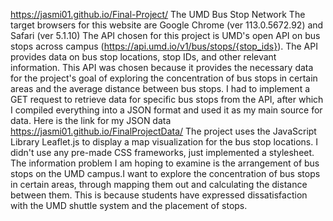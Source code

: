 https://jasmi01.github.io/Final-Project/
The UMD Bus Stop Network
The target browsers for this website are Google Chrome (ver 113.0.5672.92) and Safari (ver 5.1.10)
The API chosen for this project is UMD's open API on bus stops across campus (https://api.umd.io/v1/bus/stops/{stop_ids}). The API provides data on bus stop locations, stop IDs, and other relevant information. This API was chosen because it provides the necessary data for the project's goal of exploring the concentration of bus stops in certain areas and the average distance between bus stops.
I had to implement a GET request to retrieve data for specific bus stops from the API, after which I compiled everything into a JSON format and used it as my main source for data. Here is the link for my JSON data https://jasmi01.github.io/FinalProjectData/
The project uses the JavaScript Library Leaflet.js to display a map visualization for the bus stop locations.
I didn't use any pre-made CSS frameworks, just implemented a stylesheet.
The information problem I am hoping to examine is the arrangement of bus stops on the UMD campus.I want to explore the concentration of bus stops in certain areas, through mapping them out and calculating the distance between them. This is because students have expressed dissatisfaction with the UMD shuttle system and the placement of stops.
